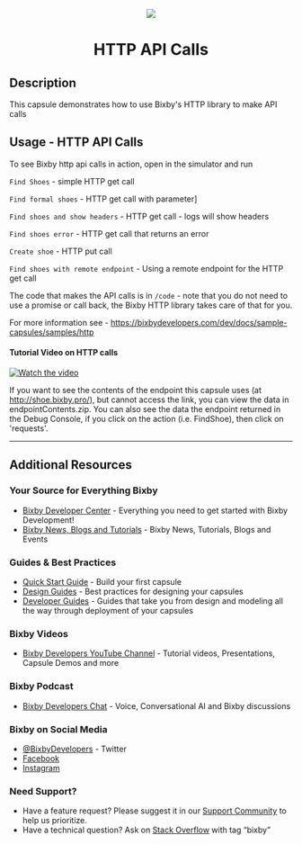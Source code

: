 <p align="Center">
  <img src="https://bixbydevelopers.com/dev/docs-assets/resources/dev-guide/bixby_logo_github-11221940070278028369.png">
  <br/>
  <h1 align="Center">HTTP API Calls</h1>
</p>

## Description

This capsule demonstrates how to use Bixby's HTTP library to make API calls

## Usage - HTTP API Calls

To see Bixby http api calls in action, open in the simulator and run

`Find Shoes` - simple HTTP get call

`Find formal shoes` - HTTP get call with parameter]

`Find shoes and show headers` - HTTP get call - logs will show headers

`Find shoes error` - HTTP get call that returns an error

`Create shoe` - HTTP put call

`Find shoes with remote endpoint` - Using a remote endpoint for the HTTP get call

The code that makes the API calls is in `/code` - note that you do not need to use a promise or call back, the Bixby HTTP library takes care of that for you.

For more information see - https://bixbydevelopers.com/dev/docs/sample-capsules/samples/http

#### Tutorial Video on HTTP calls
[![Watch the video](https://i.ytimg.com/vi/Z7J0eGmPRA4/hqdefault.jpg)](https://youtu.be/Z7J0eGmPRA4)

If you want to see the contents of the endpoint this capsule uses (at http://shoe.bixby.pro/), but cannot access the link, you can view the data in endpointContents.zip. You can also see the data the endpoint returned in the Debug Console, if you click on the action (i.e. FindShoe), then click on 'requests'.

---

## Additional Resources

### Your Source for Everything Bixby
* [Bixby Developer Center](http://bixbydevelopers.com) - Everything you need to get started with Bixby Development!
* [Bixby News, Blogs and Tutorials](https://bixby.developer.samsung.com/) - Bixby News, Tutorials, Blogs and Events

### Guides & Best Practices
* [Quick Start Guide](https://bixbydevelopers.com/dev/docs/get-started/quick-start) - Build your first capsule
* [Design Guides](https://bixbydevelopers.com/dev/docs/dev-guide/design-guides) - Best practices for designing your capsules
* [Developer Guides](https://bixbydevelopers.com/dev/docs/dev-guide/developers) - Guides that take you from design and modeling all the way through deployment of your capsules

### Bixby Videos
* [Bixby Developers YouTube Channel](https://www.youtube.com/c/bixbydevelopers) - Tutorial videos, Presentations, Capsule Demos and more

### Bixby Podcast
* [Bixby Developers Chat](http://bixbydev.buzzsprout.com/) - Voice, Conversational AI and Bixby discussions 

### Bixby on Social Media
* [@BixbyDevelopers](https://twitter.com/bixbydevelopers) - Twitter
* [Facebook](https://facebook.com/BixbyDevelopers)
* [Instagram](https://www.instagram.com/bixbydevelopers/)

### Need Support?
* Have a feature request? Please suggest it in our [Support Community](https://support.bixbydevelopers.com/hc/en-us/community/topics/360000183273-Feature-Requests) to help us prioritize.
* Have a technical question? Ask on [Stack Overflow](https://stackoverflow.com/questions/tagged/bixby) with tag “bixby”

